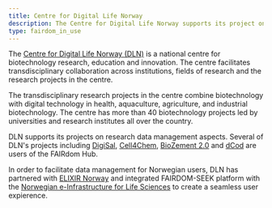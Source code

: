 ```yaml
---
title: Centre for Digital Life Norway
description: The Centre for Digital Life Norway supports its project on the usage of the FAIRDOM-SEEK platform and has integrated it with the Norwegian e-Infrastructure for Life Sciences
type: fairdom_in_use
---
```


The [Centre for Digital Life Norway (DLN)](https://www.digitallifenorway.org) is a national centre for biotechnology research, education and innovation. The centre facilitates transdisciplinary collaboration across institutions, fields of research and the research projects in the centre. 

The transdisciplinary research projects in the centre combine biotechnology with digital technology in health, aquaculture, agriculture, and industrial biotechnology. The centre has more than 40 biotechnology projects led by universities and research institutes all over the country.

DLN supports its projects on research data management aspects. Several of DLN's projects including [DigiSal](https://www.digitallifenorway.org/projects/digisal/index.html), [Cell4Chem](https://www.digitallifenorway.org/projects/Cell4Chem/index.html), [BioZement 2.0](https://www.digitallifenorway.org/projects/biozement-2-0/index.html) and [dCod](https://www.digitallifenorway.org/projects/dcod-1-0/index.html) are users of the FAIRdom Hub.

In order to facilitate data management for Norwegian users, DLN has partnered with [ELIXIR Norway](https://elixir.no/) and integrated FAIRDOM-SEEK platform with the [Norwegian e-Infrastructure for Life Sciences](https://nels.bioinfo.no) to create a seamless user expierence.

